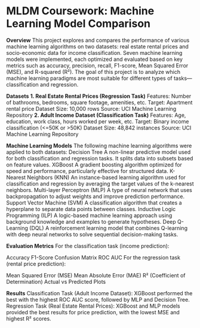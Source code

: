 # MLDM Coursework: Machine Learning Model Comparison

**Overview**
This project explores and compares the performance of various machine learning algorithms on two datasets: real estate rental prices and socio-economic data for income classification. Seven machine learning models were implemented, each optimized and evaluated based on key metrics such as accuracy, precision, recall, F1-score, Mean Squared Error (MSE), and R-squared (R²). The goal of this project is to analyze which machine learning paradigms are most suitable for different types of tasks—classification and regression.

**Datasets**
**1. Real Estate Rental Prices (Regression Task)**
Features: Number of bathrooms, bedrooms, square footage, amenities, etc.
Target: Apartment rental price
Dataset Size: 10,000 rows
Source: UCI Machine Learning Repository
**2. Adult Income Dataset (Classification Task)**
Features: Age, education, work class, hours worked per week, etc.
Target: Binary income classification (<=50K or >50K)
Dataset Size: 48,842 instances
Source: UCI Machine Learning Repository

**Machine Learning Models**
The following machine learning algorithms were applied to both datasets:
Decision Tree
A non-linear predictive model used for both classification and regression tasks. It splits data into subsets based on feature values.
XGBoost
A gradient boosting algorithm optimized for speed and performance, particularly effective for structured data.
K-Nearest Neighbors (KNN)
An instance-based learning algorithm used for classification and regression by averaging the target values of the k-nearest neighbors.
Multi-layer Perceptron (MLP)
A type of neural network that uses backpropagation to adjust weights and improve prediction performance.
Support Vector Machine (SVM)
A classification algorithm that creates a hyperplane to separate data points between classes.
Inductive Logic Programming (ILP)
A logic-based machine learning approach using background knowledge and examples to generate hypotheses.
Deep Q-Learning (DQL)
A reinforcement learning model that combines Q-learning with deep neural networks to solve sequential decision-making tasks.

**Evaluation Metrics**
For the classification task (income prediction):

Accuracy
F1-Score
Confusion Matrix
ROC AUC
For the regression task (rental price prediction):

Mean Squared Error (MSE)
Mean Absolute Error (MAE)
R² (Coefficient of Determination)
Actual vs Predicted Plots

**Results**
Classification Task (Adult Income Dataset):
XGBoost performed the best with the highest ROC AUC score, followed by MLP and Decision Tree.
Regression Task (Real Estate Rental Prices):
XGBoost and MLP models provided the best results for price prediction, with the lowest MSE and highest R² scores.
